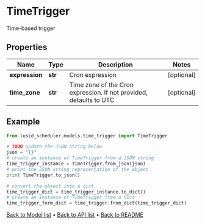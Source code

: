 # TimeTrigger

Time-based trigger

## Properties
Name | Type | Description | Notes
------------ | ------------- | ------------- | -------------
**expression** | **str** | Cron expression | [optional] 
**time_zone** | **str** | Time zone of the Cron expression. If not provided, defaults to UTC | [optional] 

## Example

```python
from lusid_scheduler.models.time_trigger import TimeTrigger

# TODO update the JSON string below
json = "{}"
# create an instance of TimeTrigger from a JSON string
time_trigger_instance = TimeTrigger.from_json(json)
# print the JSON string representation of the object
print TimeTrigger.to_json()

# convert the object into a dict
time_trigger_dict = time_trigger_instance.to_dict()
# create an instance of TimeTrigger from a dict
time_trigger_form_dict = time_trigger.from_dict(time_trigger_dict)
```
[Back to Model list](../README.md#documentation-for-models) &#8226; [Back to API list](../README.md#documentation-for-api-endpoints) &#8226; [Back to README](../README.md)


